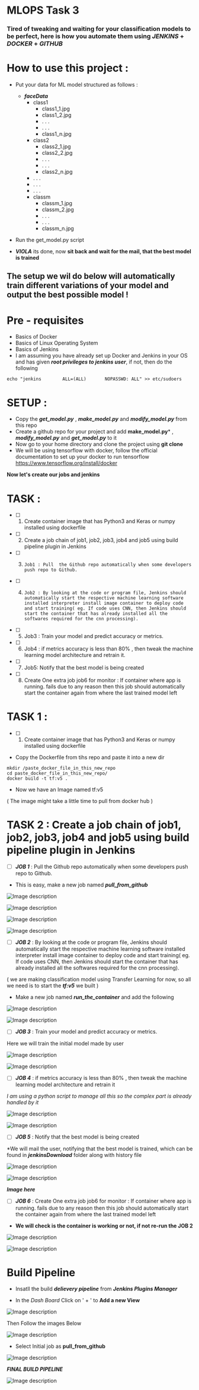 # MLOPS Task 3

### Tired of tweaking and waiting for your classification models to be perfect, here is how you automate them using ***JENKINS*** + ***DOCKER*** + ***GITHUB***

# How to use this project :
- Put your data for ML model structured as follows :
  - ***faceData***
    - class1
      - class1_1.jpg
      - class1_2.jpg 
      - . . .
      - . . .
      - class1_n.jpg
    - class2
      - class2_1.jpg
      - class2_2.jpg 
      - . . .
      - . . . 
      - class2_n.jpg
    - . . .
    - . . .
    - . . . 
    - classm
      - classm_1.jpg
      - classm_2.jpg 
      - . . . 
      - . . . 
      - classm_n.jpg

- Run the get_model.py script 
- ***VIOLA*** its done, now **sit back and wait for the mail, that the best model is trained**

## The setup we wil do below will automatically train different variations of your model and output the best possible model !

# Pre - requisites
- Basics of Docker
- Basics of Linux Operating System
- Basics of Jenkins
- I am assuming you have already set up Docker and Jenkins in your OS and has given ***root privileges to jenkins user***, if not, then do the following

```
echo "jenkins        ALL=(ALL)       NOPASSWD: ALL" >> etc/sudoers
```

# SETUP :

- Copy the ***get_model.py*** , ***make_model.py*** and ***modify_model.py*** from this repo 
- Create a github repo for your project and add **make_model.py*** , ***modify_model.py*** and ***get_model.py*** to it
- Now go to your home directory and clone the project using **git clone**
- We will be using tensorflow with docker, follow the official documentation to set up your docker to run tensorflow https://www.tensorflow.org/install/docker


**Now let's create our jobs and jenkins**


# TASK :

- [ ] 1.  Create container image that has Python3 and Keras or numpy  installed  using dockerfile 


- [ ] 2.	Create a job chain of job1, job2, job3, job4 and job5 using build pipeline plugin in Jenkins 


- [ ] 3.	 Job1 : Pull  the Github repo automatically when some developers push repo to Github.


- [ ] 4.	 Job2 : By looking at the code or program file, Jenkins should automatically start the respective machine learning software installed interpreter install image container to deploy code  and start training( eg. If code uses CNN, then Jenkins should start the container that has already installed all the softwares required for the cnn processing).


- [ ] 5.	Job3 : Train your model and predict accuracy or metrics.


- [ ] 6.	Job4 : if metrics accuracy is less than 80%  , then tweak the machine learning model architecture and retrain it.


- [ ] 7.	Job5: Notify that the best model is being created


- [ ] 8.	Create One extra job job6 for monitor : If container where app is running. fails due to any reason then this job should automatically start the container again from where the last trained model left



# TASK 1 : 

- [ ] 1.  Create container image that has Python3 and Keras or numpy  installed  using dockerfile 

- Copy the Dockerfile from tihs repo and paste it into a new dir

 ```
 mkdir /paste_docker_file_in_this_new_repo
 cd paste_docker_file_in_this_new_repo/
 docker build -t tf:v5 . 
 ```
 - Now we have an Image named tf:v5
 
 ( The image might take a little time to pull from docker hub )
 
 
# TASK 2 :  Create a job chain of job1, job2, job3, job4 and job5 using build pipeline plugin in Jenkins 

- [ ] ***JOB 1*** : Pull  the Github repo automatically when some developers push repo to Github.

- This is easy, make a new job named ***pull_from_github***


![Image description](https://github.com/tushar5526/mlops3/blob/master/img/1.png)

![Image description](https://github.com/tushar5526/mlops3/blob/master/img/2.png)

![Image description](https://github.com/tushar5526/mlops3/blob/master/img/3.png)

![Image description](https://github.com/tushar5526/mlops3/blob/master/img/4.png)



- [ ] ***JOB 2*** : By looking at the code or program file, Jenkins should automatically start the respective machine learning software installed interpreter install image container to deploy code  and start training( eg. If code uses CNN, then Jenkins should start the container that has already installed all the softwares required for the cnn processing).

( we are making classification model using Transfer Learning for now, so all we need is to start the ***tf:v5*** we built )

- Make a new job named ***run_the_container*** and add the following

![Image description](https://github.com/tushar5526/mlops3/blob/master/img/5.png)

![Image description](https://github.com/tushar5526/mlops3/blob/master/img/6.png)



- [ ] ***JOB 3*** : Train your model and predict accuracy or metrics.

Here we will train the initial model made by user

![Image description](https://github.com/tushar5526/mlops3/blob/master/img/7.png)

![Image description](https://github.com/tushar5526/mlops3/blob/master/img/8.png)


- [ ] ***JOB 4*** : if metrics accuracy is less than 80%  , then tweak the machine learning model architecture and retrain it

*I am using a python script to manage all this so the complex part is already handled  by it*

![Image description](https://github.com/tushar5526/mlops3/blob/master/img/9.png)

![Image description](https://github.com/tushar5526/mlops3/blob/master/img/10.png)


- [ ] ***JOB 5*** : Notify that the best model is being created

*We will mail the user, notifying that the best model is trained, which can be found in ***jenkinsDownload*** folder along with history file

![Image description](https://github.com/tushar5526/mlops3/blob/master/img/14.png)

![Image description](https://github.com/tushar5526/mlops3/blob/master/img/15.png)


***Image here***

- [ ] ***JOB 6*** : Create One extra job job6 for monitor : If container where app is running. fails due to any reason then this job should automatically start the container again from where the last trained model left

- **We will check is the container is working or not, if not re-run the JOB 2**

![Image description](https://github.com/tushar5526/mlops3/blob/master/img/16.png)

![Image description](https://github.com/tushar5526/mlops3/blob/master/img/17.png)


# Build Pipeline 

- Insatll the build ***delievery pipeline*** from ***Jenkins Plugins Manager***

- In the *Dash Board* Click on ' + ' to **Add a new View**

![Image description](https://github.com/tushar5526/mlops3/blob/master/img/20.png)

Then Follow the images Below

![Image description](https://github.com/tushar5526/mlops3/blob/master/img/21.png)

- Select Initial job as **pull_from_github**

![Image description](https://github.com/tushar5526/mlops3/blob/master/img/22.png)

***FINAL BUILD PIPELINE***

![Image description](https://github.com/tushar5526/mlops3/blob/master/img/b.png)




